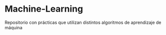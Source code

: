 # Machine-Learning
Repositorio con prácticas que utilizan distintos algoritmos de aprendizaje de máquina
